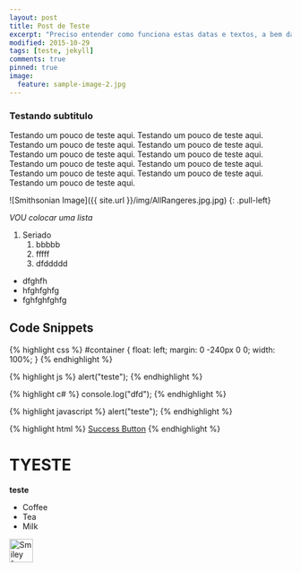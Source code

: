 ```yaml
---
layout: post
title: Post de Teste
excerpt: "Preciso entender como funciona estas datas e textos, a bem da verdade estou usando isso para aprender."
modified: 2015-10-29
tags: [teste, jekyll]
comments: true
pinned: true
image:
  feature: sample-image-2.jpg
---
```


### Testando subtitulo

Testando um pouco de teste aqui. Testando um pouco de teste aqui. Testando um pouco de teste aqui. Testando um pouco de teste aqui. Testando um pouco de teste aqui. Testando um pouco de teste aqui. Testando um pouco de teste aqui. Testando um pouco de teste aqui. Testando um pouco de teste aqui. Testando um pouco de teste aqui. Testando um pouco de teste aqui. 

![Smithsonian Image]({{ site.url }}/img/AllRangeres.jpg.jpg)
{: .pull-left}

*VOU colocar uma lista* 

1. Seriado
   1. bbbbb
   2. fffff
   3. dfddddd

* dfghfh
* hfghfghfg
* fghfghfghfg

## Code Snippets

{% highlight css %}
#container {
  float: left;
  margin: 0 -240px 0 0;
  width: 100%;
}
{% endhighlight %}

{% highlight js %}
alert("teste");
{% endhighlight %}

{% highlight c# %}
console.log("dfd");
{% endhighlight %}

{% highlight javascript %}
alert("teste");
{% endhighlight %}


{% highlight html %}
<a href="#" class="btn btn-success">Success Button</a>
{% endhighlight %}

<h1>TYESTE</h1>

<b>teste</b>

<ul>
  <li>Coffee</li>
  <li>Tea</li>
  <li>Milk</li>
</ul>
<img src="{{ site.url }}/12191957_10206577449969648_307256739280067244_n.jpg.gif" alt="Smiley face" height="42" width="42" />
